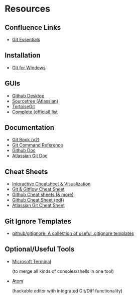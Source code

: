 # Resources
## Confluence Links
- [Git Essentials](https://braincourt.atlassian.net/l/cp/waQBUCNh)

## Installation

- [Git for Windows](https://gitforwindows.org/)

## GUIs

- [Github Desktop](https://desktop.github.com/)
- [Sourcetree (Atlassian)](https://www.sourcetreeapp.com/)
- [TortoiseGit](https://tortoisegit.org/)
- [Complete (official) list](https://git-scm.com/download/gui/windows)

## Documentation

- [Git Book (v2)](https://git-scm.com/book/en/v2)
- [Git Command Reference](https://git-scm.com/docs)
- [Github Doc](https://docs.github.com/en)
- [Atlassian Git Doc](https://www.atlassian.com/de/git)

## Cheat Sheets

- [Interactive Cheatsheet & Visualization](https://ndpsoftware.com/git-cheatsheet.html#loc=index)
- [Git & Gitflow Cheat Sheet](http://bilalarslan.me/git-cheat-sheet/)
- [Github Cheat sheets (& more)](https://training.github.com/)
- [Github Cheat Sheet (pdf)](https://education.github.com/git-cheat-sheet-education.pdf)
- [Atlassian Git Cheat Sheet](https://www.atlassian.com/git/tutorials/atlassian-git-cheatsheet)

## Git Ignore Templates

- [github/gitignore: A collection of useful .gitignore templates](https://github.com/github/gitignore) 

## Optional/Useful Tools

- [Microsoft Terminal](https://github.com/microsoft/terminal) 

  (to merge all kinds of consoles/shells in one tool)

- [Atom](https://atom.io/)

   (hackable editor with integrated Git/Diff functionality)

